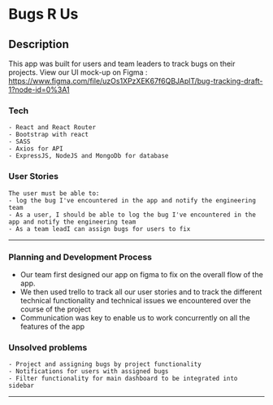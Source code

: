 # Bugs R Us

## Description

This app was built for users and team leaders to track bugs on their projects. 
View our UI mock-up on Figma : https://www.figma.com/file/uzOs1XPzXEK67f6QBJAplT/bug-tracking-draft-1?node-id=0%3A1 

### Tech

```
- React and React Router
- Bootstrap with react
- SASS
- Axios for API
- ExpressJS, NodeJS and MongoDb for database

```

### User Stories

```
The user must be able to:
- log the bug I've encountered in the app and notify the engineering team
- As a user, I should be able to log the bug I've encountered in the app and notify the engineering team
- As a team leadI can assign bugs for users to fix

```

---

### Planning and Development Process
- Our team first designed our app on figma to fix on the overall flow of the app.
- We then used trello to track all our user stories and to track the different technical functionality and technical issues we encountered over the course of the project
- Communication was key to enable us to work concurrently on all the features of the app



### Unsolved problems

```
- Project and assigning bugs by project functionality
- Notifications for users with assigned bugs
- Filter functionality for main dashboard to be integrated into sidebar

```

---
